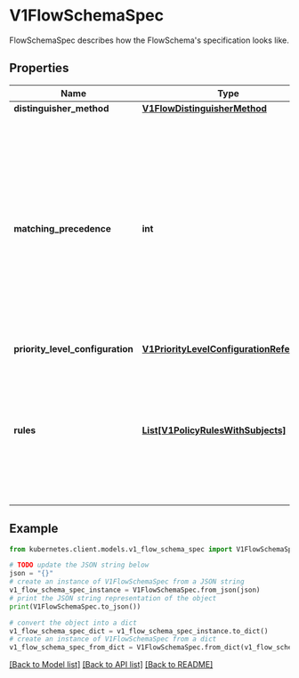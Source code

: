 # V1FlowSchemaSpec

FlowSchemaSpec describes how the FlowSchema's specification looks like.

## Properties

Name | Type | Description | Notes
------------ | ------------- | ------------- | -------------
**distinguisher_method** | [**V1FlowDistinguisherMethod**](V1FlowDistinguisherMethod.md) |  | [optional] 
**matching_precedence** | **int** | &#x60;matchingPrecedence&#x60; is used to choose among the FlowSchemas that match a given request. The chosen FlowSchema is among those with the numerically lowest (which we take to be logically highest) MatchingPrecedence.  Each MatchingPrecedence value must be ranged in [1,10000]. Note that if the precedence is not specified, it will be set to 1000 as default. | [optional] 
**priority_level_configuration** | [**V1PriorityLevelConfigurationReference**](V1PriorityLevelConfigurationReference.md) |  | 
**rules** | [**List[V1PolicyRulesWithSubjects]**](V1PolicyRulesWithSubjects.md) | &#x60;rules&#x60; describes which requests will match this flow schema. This FlowSchema matches a request if and only if at least one member of rules matches the request. if it is an empty slice, there will be no requests matching the FlowSchema. | [optional] 

## Example

```python
from kubernetes.client.models.v1_flow_schema_spec import V1FlowSchemaSpec

# TODO update the JSON string below
json = "{}"
# create an instance of V1FlowSchemaSpec from a JSON string
v1_flow_schema_spec_instance = V1FlowSchemaSpec.from_json(json)
# print the JSON string representation of the object
print(V1FlowSchemaSpec.to_json())

# convert the object into a dict
v1_flow_schema_spec_dict = v1_flow_schema_spec_instance.to_dict()
# create an instance of V1FlowSchemaSpec from a dict
v1_flow_schema_spec_from_dict = V1FlowSchemaSpec.from_dict(v1_flow_schema_spec_dict)
```
[[Back to Model list]](../README.md#documentation-for-models) [[Back to API list]](../README.md#documentation-for-api-endpoints) [[Back to README]](../README.md)



